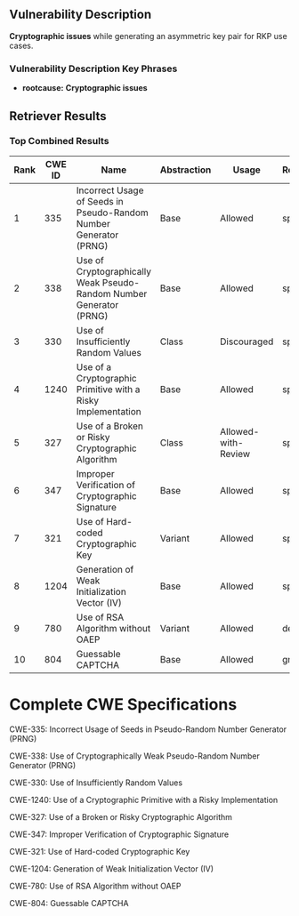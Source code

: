 ## Vulnerability Description
**Cryptographic issues** while generating an asymmetric key pair for RKP use cases.

### Vulnerability Description Key Phrases
- **rootcause:** **Cryptographic issues**

## Retriever Results

### Top Combined Results

| Rank | CWE ID | Name | Abstraction | Usage  | Retrievers | Individual Scores |
|------|--------|------|-------------|-------|------------|-------------------|
| 1 | 335 | Incorrect Usage of Seeds in Pseudo-Random Number Generator (PRNG) | Base | Allowed | sparse | 0.087 |
| 2 | 338 | Use of Cryptographically Weak Pseudo-Random Number Generator (PRNG) | Base | Allowed | sparse | 0.082 |
| 3 | 330 | Use of Insufficiently Random Values | Class | Discouraged | sparse | 0.080 |
| 4 | 1240 | Use of a Cryptographic Primitive with a Risky Implementation | Base | Allowed | sparse | 0.077 |
| 5 | 327 | Use of a Broken or Risky Cryptographic Algorithm | Class | Allowed-with-Review | sparse | 0.074 |
| 6 | 347 | Improper Verification of Cryptographic Signature | Base | Allowed | sparse | 0.073 |
| 7 | 321 | Use of Hard-coded Cryptographic Key | Variant | Allowed | sparse | 0.073 |
| 8 | 1204 | Generation of Weak Initialization Vector (IV) | Base | Allowed | sparse | 0.073 |
| 9 | 780 | Use of RSA Algorithm without OAEP | Variant | Allowed | dense | 0.514 |
| 10 | 804 | Guessable CAPTCHA | Base | Allowed | graph | 0.002 |



# Complete CWE Specifications

CWE-335: Incorrect Usage of Seeds in Pseudo-Random Number Generator (PRNG)

CWE-338: Use of Cryptographically Weak Pseudo-Random Number Generator (PRNG)

CWE-330: Use of Insufficiently Random Values

CWE-1240: Use of a Cryptographic Primitive with a Risky Implementation

CWE-327: Use of a Broken or Risky Cryptographic Algorithm

CWE-347: Improper Verification of Cryptographic Signature

CWE-321: Use of Hard-coded Cryptographic Key

CWE-1204: Generation of Weak Initialization Vector (IV)

CWE-780: Use of RSA Algorithm without OAEP

CWE-804: Guessable CAPTCHA